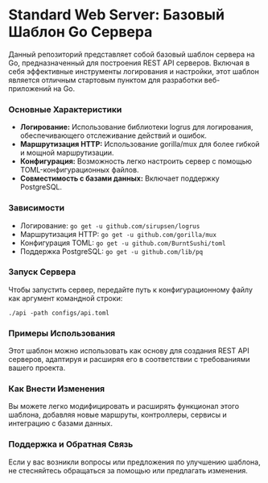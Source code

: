 # Standard Web Server: Базовый Шаблон Go Сервера

Данный репозиторий представляет собой базовый шаблон сервера на Go, предназначенный для построения REST API серверов. Включая в себя эффективные инструменты логирования и настройки, этот шаблон является отличным стартовым пунктом для разработки веб-приложений на Go.

### Основные Характеристики

- <b>Логирование:</b> Использование библиотеки logrus для логирования, обеспечивающего отслеживание действий и ошибок.
- <b>Маршрутизация HTTP:</b> Использование gorilla/mux для более гибкой и мощной маршрутизации.
- <b>Конфигурация:</b> Возможность легко настроить сервер с помощью TOML-конфигурационных файлов.
- <b>Совместимость с базами данных:</b> Включает поддержку PostgreSQL.


### Зависимости
- Логирование:
```go get -u github.com/sirupsen/logrus```
- Маршрутизация HTTP:
```go get -u github.com/gorilla/mux```
- Конфигурация TOML:
```go get -u github.com/BurntSushi/toml```
- Поддержка PostgreSQL:
```go get -u github.com/lib/pq```

### Запуск Сервера

Чтобы запустить сервер, передайте путь к конфигурационному файлу как аргумент командной строки:

```./api -path configs/api.toml```

### Примеры Использования

Этот шаблон можно использовать как основу для создания REST API серверов, адаптируя и расширяя его в соответствии с требованиями вашего проекта.

### Как Внести Изменения

Вы можете легко модифицировать и расширять функционал этого шаблона, добавляя новые маршруты, контроллеры, сервисы и интеграцию с базами данных.

### Поддержка и Обратная Связь

Если у вас возникли вопросы или предложения по улучшению шаблона, не стесняйтесь обращаться за помощью или предлагать изменения.


